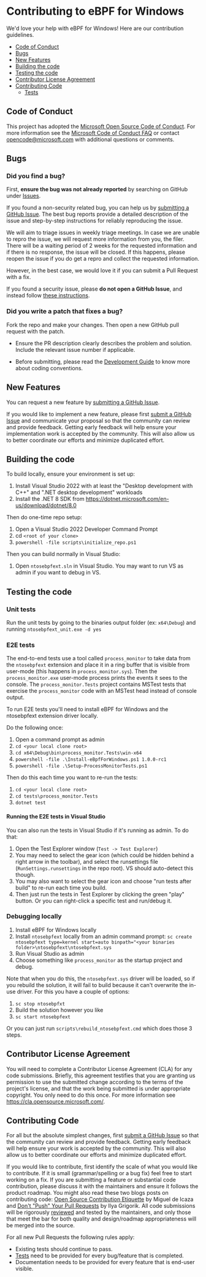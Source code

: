# Contributing to eBPF for Windows

We'd love your help with eBPF for Windows! Here are our contribution guidelines.

- [Code of Conduct](#code-of-conduct)
- [Bugs](#bugs)
- [New Features](#new-features)
- [Building the code](#building-the-code)
- [Testing the code](#testing-the-code)
- [Contributor License Agreement](#contributor-license-agreement)
- [Contributing Code](#contributing-code)
  - [Tests](#tests)

 ## Code of Conduct

This project has adopted the [Microsoft Open Source Code of Conduct](https://opensource.microsoft.com/codeofconduct/).
For more information see the [Microsoft Code of Conduct FAQ](https://opensource.microsoft.com/codeofconduct/faq/)
or contact [opencode@microsoft.com](mailto:opencode@microsoft.com) with additional questions or comments.

## Bugs

### Did you find a bug?

First, **ensure the bug was not already reported** by searching on GitHub under
[Issues](https://github.com/microsoft/ebpf-for-windows/issues).

If you found a non-security related bug, you can help us by
[submitting a GitHub Issue](https://github.com/microsoft/ebpf-for-windows/issues/new).
The best bug reports provide a detailed description of the issue and step-by-step instructions
for reliably reproducing the issue.

We will aim to triage issues in weekly triage meetings. In case we are unable to repro the issue, we will request more information from you, the filer.
There will be a waiting period of 2 weeks for the requested information and if there is no response, the issue will be closed. If this happens, please reopen the issue if you do get a repro and collect the requested information.

However, in the best case, we would love it if you can submit a Pull Request with a fix.

If you found a security issue, please **do not open a GitHub Issue**, and instead follow
[these instructions](docs/SECURITY.md).

### Did you write a patch that fixes a bug?

Fork the repo and make your changes.
Then open a new GitHub pull request with the patch.

* Ensure the PR description clearly describes the problem and solution.
Include the relevant issue number if applicable.

* Before submitting, please read the [Development Guide](docs/DevelopmentGuide.md)
to know more about coding conventions.

## New Features

You can request a new feature by [submitting a GitHub Issue](https://github.com/microsoft/ebpf-for-windows/issues/new).

If you would like to implement a new feature, please first
[submit a GitHub Issue](https://github.com/microsoft/ebpf-for-windows/issues/new) and
communicate your proposal so that the community can review and provide feedback. Getting
early feedback will help ensure your implementation work is accepted by the community.
This will also allow us to better coordinate our efforts and minimize duplicated effort.

## Building the code

To build locally, ensure your environment is set up:

1. Install Visual Studio 2022 with at least the "Desktop development with C++" and ".NET desktop development" workloads
1. Install the .NET 8 SDK from https://dotnet.microsoft.com/en-us/download/dotnet/8.0

Then do one-time repo setup:

1. Open a Visual Studio 2022 Developer Command Prompt
1. cd `<root of your clone>`
1. `powershell -file scripts\initialize_repo.ps1`

Then you can build normally in Visual Studio:

1. Open `ntosebpfext.sln` in Visual Studio.  You may want to run VS as admin if you want to debug in VS.

## Testing the code

### Unit tests

Run the unit tests by going to the binaries output folder (ex: `x64\Debug`) and running `ntosebpfext_unit.exe -d yes`

### E2E tests

The end-to-end tests use a tool called `process_monitor` to take data from the `ntosebpfext` extension and place it in a ring buffer that is visible from user-mode (this happens in `process_monitor.sys`).  Then the `process_monitor.exe` user-mode process prints the events it sees to the console.  The `process_monitor.Tests` project contains MSTest tests that exercise the `process_monitor` code with an MSTest head instead of console output.

To run E2E tests you'll need to install eBPF for Windows and the ntosebpfext extension driver locally.

Do the following once:
1. Open a command prompt as admin
1. `cd <your local clone root>`
1. `cd x64\Debug\bin\process_monitor.Tests\win-x64`
1. `powershell -file .\Install-eBpfForWindows.ps1 1.0.0-rc1`
1. `powershell -file .\Setup-ProcessMonitorTests.ps1`

Then do this each time you want to re-run the tests:
1. `cd <your local clone root>`
1. `cd tests\process_monitor.Tests`
1. `dotnet test`

#### Running the E2E tests in Visual Studio

You can also run the tests in Visual Studio if it's running as admin.  To do that:

1. Open the Test Explorer window (`Test -> Test Explorer`)
1. You may need to select the gear icon (which could be hidden behind a right arrow in the toolbar), and select the runsettings file (`RunSettings.runsettings` in the repo root). VS should auto-detect this though.
1. You may also want to select the gear icon and choose "run tests after build" to re-run each time you build.
1. Then just run the tests in Test Explorer by clicking the green "play" button.  Or you can right-click a specific test and run/debug it.

### Debugging locally

1. Install eBPF for Windows locally
1. Install `ntosebpfext` locally from an admin command prompt: `sc create ntosebpfext type=kernel start=auto binpath="<your binaries folder>\ntosebpfext\ntosebpfext.sys`
1. Run Visual Studio as admin
1. Choose something like `process_monitor` as the startup project and debug.

Note that when you do this, the `ntosebpfext.sys` driver will be loaded, so if you rebuild the solution, it will fail to build because it can't overwrite the in-use driver.  For this you have a couple of options:

1. `sc stop ntosebpfxt`
1. Build the solution however you like
1. `sc start ntosebpfext`

Or you can just run `scripts\rebuild_ntosebpfext.cmd` which does those 3 steps.

## Contributor License Agreement

You will need to complete a Contributor License Agreement (CLA) for any code submissions.
Briefly, this agreement testifies that you are granting us permission to use the submitted
change according to the terms of the project's license, and that the work being submitted
is under appropriate copyright. You only need to do this once. For more information see
https://cla.opensource.microsoft.com/.

## Contributing Code

For all but the absolute simplest changes, first
[submit a GitHub Issue](https://github.com/microsoft/ebpf-for-windows/issues/new) so that the
community can review and provide feedback. Getting early feedback will help ensure your work
is accepted by the community. This will also allow us to better coordinate our efforts and
minimize duplicated effort.

If you would like to contribute, first identify the scale of what you would like to contribute.
If it is small (grammar/spelling or a bug fix) feel free to start working on a fix. If you are
submitting a feature or substantial code contribution, please discuss it with the maintainers and
ensure it follows the product roadmap. You might also read these two blogs posts on contributing
code: [Open Source Contribution Etiquette](http://tirania.org/blog/archive/2010/Dec-31.html) by Miguel de Icaza and
[Don't "Push" Your Pull Requests](https://www.igvita.com/2011/12/19/dont-push-your-pull-requests/) by Ilya Grigorik.
All code submissions will be rigorously [reviewed](docs/Governance.md) and tested by the maintainers, and only those that meet
the bar for both quality and design/roadmap appropriateness will be merged into the source.

For all new Pull Requests the following rules apply:
- Existing tests should continue to pass.
- [Tests](docs/AutomatedTests.md) need to be provided for every bug/feature that is completed.
- Documentation needs to be provided for every feature that is end-user visible.
